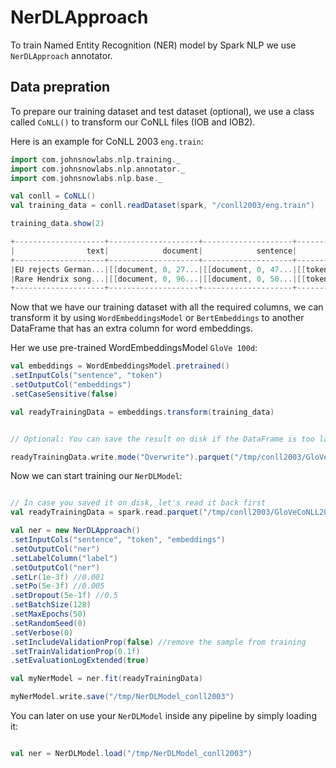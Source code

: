 # NerDLApproach

To train Named Entity Recognition (NER) model by Spark NLP we use `NerDLApproach` annotator.

## Data prepration

To prepare our training dataset and test dataset (optional), we use a class called `CoNLL()` to transform our CoNLL files (IOB and IOB2).

Here is an example for CoNLL 2003 `eng.train`:

```scala
import com.johnsnowlabs.nlp.training._
import com.johnsnowlabs.nlp.annotator._
import com.johnsnowlabs.nlp.base._

val conll = CoNLL()
val training_data = conll.readDataset(spark, "/conll2003/eng.train")

training_data.show(2)

+--------------------+--------------------+--------------------+--------------------+--------------------+--------------------+
|                text|            document|            sentence|               token|                 pos|               label|
+--------------------+--------------------+--------------------+--------------------+--------------------+--------------------+
|EU rejects German...|[[document, 0, 27...|[[document, 0, 47...|[[token, 0, 1, EU...|[[pos, 0, 1, NNP,...|[[named_entity, 0...|
|Rare Hendrix song...|[[document, 0, 96...|[[document, 0, 50...|[[token, 0, 3, Ra...|[[pos, 0, 3, NNP,...|[[named_entity, 0...|
+--------------------+--------------------+--------------------+--------------------+--------------------+--------------------+
```

Now that we have our training dataset with all the required columns, we can transform it by using `WordEmbeddingsModel` or `BertEmbeddings` to another DataFrame that has an extra column for word embeddings.

Her we use pre-trained WordEmbeddingsModel `GloVe 100d`:

```Scala
val embeddings = WordEmbeddingsModel.pretrained()
.setInputCols("sentence", "token")
.setOutputCol("embeddings")
.setCaseSensitive(false)

val readyTrainingData = embeddings.transform(training_data)


// Optional: You can save the result on disk if the DataFrame is too large.

readyTrainingData.write.mode("Overwrite").parquet("/tmp/conll2003/GloVeCoNLL2003_6B_100_train")

```

Now we can start training our `NerDLModel`:

```scala

// In case you saved it on disk, let's read it back first
val readyTrainingData = spark.read.parquet("/tmp/conll2003/GloVeCoNLL2003_6B_100_train")

val ner = new NerDLApproach()
.setInputCols("sentence", "token", "embeddings")
.setOutputCol("ner")
.setLabelColumn("label")
.setOutputCol("ner")
.setLr(1e-3f) //0.001
.setPo(5e-3f) //0.005
.setDropout(5e-1f) //0.5
.setBatchSize(128)
.setMaxEpochs(50)
.setRandomSeed(0)
.setVerbose(0)
.setIncludeValidationProp(false) //remove the sample from training
.setTrainValidationProp(0.1f)
.setEvaluationLogExtended(true)

val myNerModel = ner.fit(readyTrainingData)

myNerModel.write.save("/tmp/NerDLModel_conll2003")

```

You can later on use your `NerDLModel` inside any pipeline by simply loading it:

```scala

val ner = NerDLModel.load("/tmp/NerDLModel_conll2003")

```
